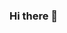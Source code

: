 ### Hi there 👋

<!--
**sumitkumar14/sumitKumar14** is a ✨ _special_ ✨ repository because its `README.md` (this file) appears on your GitHub profile.

Here are some ideas to get you started:

- 🔭 I’m currently working on ...Vue.js
- 🌱 I’m currently learning ...ReactJs
- 👯 I’m looking to collaborate on ...
- 🤔 I’m looking for help with ...AWS,Docker
- 💬 Ask me about ...Anything
- 📫 How to reach me: www.linkedin.com/in/sumit-kumar-a0b037128
- 😄 Pronouns: He/Him
- ⚡ Fun fact: 
-->
